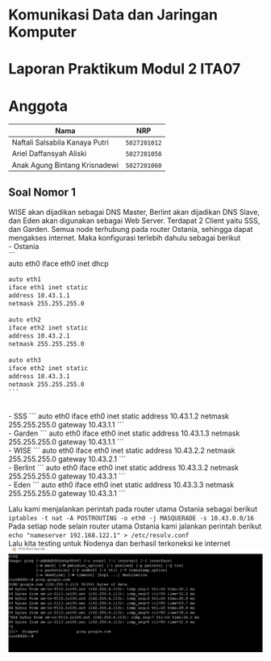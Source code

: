 # Komunikasi Data dan Jaringan Komputer
# Laporan Praktikum Modul 2 ITA07

# Anggota

| Nama                           | NRP          | 
| -------------------------------| -------------| 
| Naftali Salsabila Kanaya Putri    | `5027201012` | 
| Ariel Daffansyah Aliski           | `5027201058` | 
| Anak Agung Bintang Krisnadewi     | `5027201060` |

## Soal Nomor 1
WISE akan dijadikan sebagai DNS Master, Berlint akan dijadikan DNS Slave, dan Eden akan digunakan sebagai Web Server. Terdapat 2 Client yaitu SSS, dan Garden. Semua node terhubung pada router Ostania, sehingga dapat mengakses internet. Maka konfigurasi terlebih dahulu sebagai berikut
<br/>
    - Ostania    
    ```    
    auto eth0
    iface eth0 inet dhcp

    auto eth1
    iface eth1 inet static
    address 10.43.1.1
    netmask 255.255.255.0

    auto eth2
    iface eth2 inet static
    address 10.43.2.1
    netmask 255.255.255.0

    auto eth3
    iface eth2 inet static
    address 10.43.3.1
    netmask 255.255.255.0
    ```
<br/>
    - SSS    
    ```    
    auto eth0
    iface eth0 inet static
	address 10.43.1.2
	netmask 255.255.255.0
	gateway 10.43.1.1
	```
<br/>
    - Garden    
    ```    
    auto eth0
    iface eth0 inet static
    address 10.43.1.3
    netmask 255.255.255.0
    gateway 10.43.1.1
    ```
<br/>
    - WISE    
    ```    
    auto eth0
    iface eth0 inet static
    address 10.43.2.2
    netmask 255.255.255.0
    gateway 10.43.2.1
    ```
<br/>
    - Berlint    
    ```    
    auto eth0
    iface eth0 inet static
    address 10.43.3.2
    netmask 255.255.255.0
    gateway 10.43.3.1
    ```
<br/>
    - Eden    
    ```
    auto eth0
    iface eth0 inet static
    address 10.43.3.3
    netmask 255.255.255.0
    gateway 10.43.3.1
    ```

Lalu kami menjalankan perintah pada router utama Ostania sebagai berikut
    `iptables -t nat -A POSTROUTING -o eth0 -j MASQUERADE -s 10.43.0.0/16`
    <br/>
Pada setiap node selain router utama Ostania kami jalankan perintah berikut
    `echo "nameserver 192.168.122.1" > /etc/resolv.conf`
    <br/>
Lalu kita testing untuk Nodenya dan berhasil terkoneksi ke internet
    ![Soal 1](Soal1.png)
